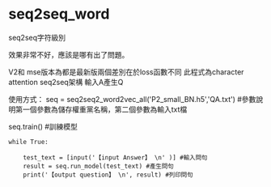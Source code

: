 # seq2seq_word
seq2seq字符級別

效果非常不好，應該是哪有出了問題。

V2和 mse版本為都是最新版兩個差別在於loss函數不同
此程式為character attention seq2seq架構 輸入A產生Q

使用方式：
seq = seq2seq2_word2vec_all('P2_small_BN.h5','QA.txt') #參數說明第一個參數為儲存權重黨名稱，第二個參數為輸入txt檔

seq.train() #訓練模型

    while True:

        test_text = [input('【input Answer】 \n' )] #輸入問句
        result = seq.run_model(test_text) #產生問句
        print('【output question】 \n', result) #列印問句
